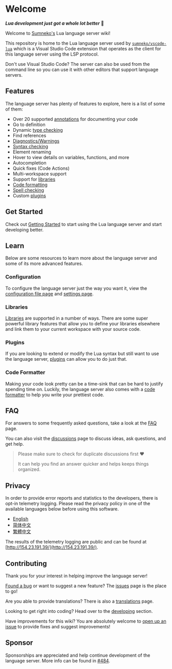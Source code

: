 # Welcome

***Lua development just got a whole lot better*** 🧠

Welcome to [Sumneko's](https://github.com/sumneko) Lua language server wiki!

This repository is home to the Lua language server used by [`sumneko/vscode-lua`](https://github.com/sumneko/vscode-lua) which is a Visual Studio Code extension that operates as the client for this language server using the LSP protocol.

Don't use Visual Studio Code? The server can also be used from the command line so you can use it with other editors that support language servers.

## Features
The language server has plenty of features to explore, here is a list of some of them:
- Over 20 supported [annotations](https://github.com/sumneko/lua-language-server/wiki/Annotations) for documenting your code
- Go to definition
- Dynamic [type checking](https://github.com/sumneko/lua-language-server/wiki/Type-Checking)
- Find references
- [Diagnostics/Warnings](https://github.com/sumneko/lua-language-server/wiki/Diagnostics)
- [Syntax checking](https://github.com/sumneko/lua-language-server/wiki/Syntax-Errors)
- Element renaming
- Hover to view details on variables, functions, and more
- Autocompletion
- Quick fixes (Code Actions)
- Multi-workspace support
- Support for [libraries](https://github.com/sumneko/lua-language-server/wiki/Libraries)
- [Code formatting](https://github.com/sumneko/lua-language-server/wiki/Formatter)
- [Spell checking](https://github.com/sumneko/lua-language-server/wiki/Formatter)
- Custom [plugins](https://github.com/sumneko/lua-language-server/wiki/Plugins)

## Get Started
Check out [Getting Started](https://github.com/sumneko/lua-language-server/wiki/Getting-Started) to start using the Lua language server and start developing better.

## Learn
Below are some resources to learn more about the language server and some of its more advanced features.
### Configuration
To configure the language server just the way you want it, view the [configuration file page](https://github.com/sumneko/lua-language-server/wiki/Configuration-File) and [settings page](https://github.com/sumneko/lua-language-server/wiki/Settings).

### Libraries
[Libraries](https://github.com/sumneko/lua-language-server/wiki/Libraries) are supported in a number of ways. There are some super powerful library features that allow you to define your libraries elsewhere and link them to your current workspace with your source code.

### Plugins
If you are looking to extend or modify the Lua syntax but still want to use the language server, [plugins](https://github.com/sumneko/lua-language-server/wiki/Plugins) can allow you to do just that.

### Code Formatter
Making your code look pretty can be a time-sink that can be hard to justify spending time on. Luckily, the language server also comes with a [code formatter](https://github.com/sumneko/lua-language-server/wiki/Code-Formatter) to help you write your prettiest code.

## FAQ
For answers to some frequently asked questions, take a look at the [FAQ](https://github.com/sumneko/lua-language-server/wiki/FAQ) page.

You can also visit the [discussions](https://github.com/sumneko/lua-language-server/discussions) page to discuss ideas, ask questions, and get help.

> Please make sure to check for duplicate discussions first :heart:
>
> It can help you find an answer quicker and helps keeps things organized.

## Privacy
In order to provide error reports and statistics to the developers, there is opt-in telemetry logging. Please read the privacy policy in one of the available languages below before using this software.

- [English](https://github.com/sumneko/lua-language-server/wiki/Privacy)
- [简体中文](https://github.com/sumneko/lua-language-server/wiki/%E9%9A%90%E7%A7%81)
- [繁體中文](https://github.com/sumneko/lua-language-server/wiki/%E9%9A%B1%E7%A7%81)

The results of the telemetry logging are public and can be found at [http://154.23.191.39/](http://154.23.191.39/).

## Contributing
Thank you for your interest in helping improve the language server!

[Found a bug](https://github.com/sumneko/lua-language-server/issues/new?template=bug_report.md) or want to suggest a new feature? The [issues](https://github.com/sumneko/lua-language-server/issues) page is the place to go!

Are you able to provide translations? There is also a [translations](https://github.com/sumneko/lua-language-server/wiki/Translations) page.

Looking to get right into coding? Head over to the [developing](https://github.com/sumneko/lua-language-server/wiki/Developing) section.

Have improvements for this wiki? You are absolutely welcome to [open up an issue](https://github.com/sumneko/lua-language-server/issues/new) to provide fixes and suggest improvements!


## Sponsor
Sponsorships are appreciated and help continue development of the language server. More info can be found in [#484](https://github.com/sumneko/lua-language-server/issues/484).

